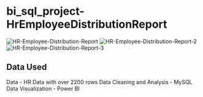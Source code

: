   # bi_sql_project-HrEmployeeDistributionReport

![HR-Employee-Distribution-Report](https://github.com/zarnikhinkyi/bi_sql_project-HrEmployeeDistributionReport/assets/77061456/18f61bb1-c460-4077-8d38-5b7c67fa8c61)
![HR-Employee-Distribution-Report-2](https://github.com/zarnikhinkyi/bi_sql_project-HrEmployeeDistributionReport/assets/77061456/86b6302f-b928-446e-9924-c6c018e3fa6b)
![HR-Employee-Distribution-Report-3](https://github.com/zarnikhinkyi/bi_sql_project-HrEmployeeDistributionReport/assets/77061456/fee9f1f4-f79a-4497-a149-fe2325e6f051)

  ## Data Used
  Data - HR Data with over 2200 rows
  Data Cleaning and Analysis - MySQL
  Data Visualization - Power BI
